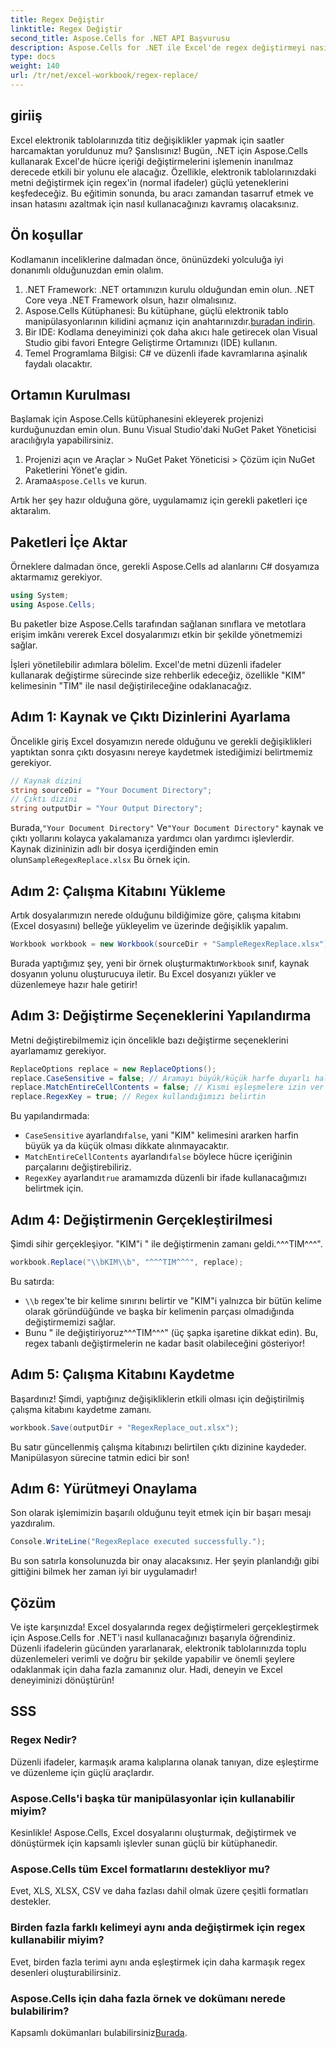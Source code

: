 ```yaml
---
title: Regex Değiştir
linktitle: Regex Değiştir
second_title: Aspose.Cells for .NET API Başvurusu
description: Aspose.Cells for .NET ile Excel'de regex değiştirmeyi nasıl verimli bir şekilde kullanacağınızı öğrenin. E-tablo görevlerinizde üretkenliği ve doğruluğu artırın.
type: docs
weight: 140
url: /tr/net/excel-workbook/regex-replace/
---
```

## giriiş

Excel elektronik tablolarınızda titiz değişiklikler yapmak için saatler harcamaktan yoruldunuz mu? Şanslısınız! Bugün, .NET için Aspose.Cells kullanarak Excel'de hücre içeriği değiştirmelerini işlemenin inanılmaz derecede etkili bir yolunu ele alacağız. Özellikle, elektronik tablolarınızdaki metni değiştirmek için regex'in (normal ifadeler) güçlü yeteneklerini keşfedeceğiz. Bu eğitimin sonunda, bu aracı zamandan tasarruf etmek ve insan hatasını azaltmak için nasıl kullanacağınızı kavramış olacaksınız.

## Ön koşullar

Kodlamanın inceliklerine dalmadan önce, önünüzdeki yolculuğa iyi donanımlı olduğunuzdan emin olalım.

1. .NET Framework: .NET ortamınızın kurulu olduğundan emin olun. .NET Core veya .NET Framework olsun, hazır olmalısınız.
2. Aspose.Cells Kütüphanesi: Bu kütüphane, güçlü elektronik tablo manipülasyonlarının kilidini açmanız için anahtarınızdır.[buradan indirin](https://releases.aspose.com/cells/net/).
3. Bir IDE: Kodlama deneyiminizi çok daha akıcı hale getirecek olan Visual Studio gibi favori Entegre Geliştirme Ortamınızı (IDE) kullanın.
4. Temel Programlama Bilgisi: C# ve düzenli ifade kavramlarına aşinalık faydalı olacaktır.

## Ortamın Kurulması

Başlamak için Aspose.Cells kütüphanesini ekleyerek projenizi kurduğunuzdan emin olun. Bunu Visual Studio'daki NuGet Paket Yöneticisi aracılığıyla yapabilirsiniz.

1. Projenizi açın ve Araçlar > NuGet Paket Yöneticisi > Çözüm için NuGet Paketlerini Yönet'e gidin.
2.  Arama`Aspose.Cells` ve kurun.

Artık her şey hazır olduğuna göre, uygulamamız için gerekli paketleri içe aktaralım.

## Paketleri İçe Aktar

Örneklere dalmadan önce, gerekli Aspose.Cells ad alanlarını C# dosyamıza aktarmamız gerekiyor.

```csharp
using System;
using Aspose.Cells;
```

Bu paketler bize Aspose.Cells tarafından sağlanan sınıflara ve metotlara erişim imkânı vererek Excel dosyalarımızı etkin bir şekilde yönetmemizi sağlar.

İşleri yönetilebilir adımlara bölelim. Excel'de metni düzenli ifadeler kullanarak değiştirme sürecinde size rehberlik edeceğiz, özellikle "KIM" kelimesinin "TIM" ile nasıl değiştirileceğine odaklanacağız.

## Adım 1: Kaynak ve Çıktı Dizinlerini Ayarlama

Öncelikle giriş Excel dosyamızın nerede olduğunu ve gerekli değişiklikleri yaptıktan sonra çıktı dosyasını nereye kaydetmek istediğimizi belirtmemiz gerekiyor.

```csharp
// Kaynak dizini
string sourceDir = "Your Document Directory";
// Çıktı dizini
string outputDir = "Your Output Directory";
```

 Burada,`"Your Document Directory"` Ve`"Your Document Directory"` kaynak ve çıktı yollarını kolayca yakalamanıza yardımcı olan yardımcı işlevlerdir. Kaynak dizininizin adlı bir dosya içerdiğinden emin olun`SampleRegexReplace.xlsx` Bu örnek için.

## Adım 2: Çalışma Kitabını Yükleme

Artık dosyalarımızın nerede olduğunu bildiğimize göre, çalışma kitabını (Excel dosyasını) belleğe yükleyelim ve üzerinde değişiklik yapalım.

```csharp
Workbook workbook = new Workbook(sourceDir + "SampleRegexReplace.xlsx");
```

 Burada yaptığımız şey, yeni bir örnek oluşturmaktır`Workbook` sınıf, kaynak dosyanın yolunu oluşturucuya iletir. Bu Excel dosyanızı yükler ve düzenlemeye hazır hale getirir!

## Adım 3: Değiştirme Seçeneklerini Yapılandırma

Metni değiştirebilmemiz için öncelikle bazı değiştirme seçeneklerini ayarlamamız gerekiyor.

```csharp
ReplaceOptions replace = new ReplaceOptions();
replace.CaseSensitive = false; // Aramayı büyük/küçük harfe duyarlı hale getirin
replace.MatchEntireCellContents = false; // Kısmi eşleşmelere izin ver
replace.RegexKey = true; // Regex kullandığımızı belirtin
```

Bu yapılandırmada:
- `CaseSensitive` ayarlandı`false`, yani "KIM" kelimesini ararken harfin büyük ya da küçük olması dikkate alınmayacaktır.
- `MatchEntireCellContents` ayarlandı`false` böylece hücre içeriğinin parçalarını değiştirebiliriz.
- `RegexKey` ayarlandı`true` aramamızda düzenli bir ifade kullanacağımızı belirtmek için.

## Adım 4: Değiştirmenin Gerçekleştirilmesi

Şimdi sihir gerçekleşiyor. "KIM"i " ile değiştirmenin zamanı geldi.^^^TIM^^^".

```csharp
workbook.Replace("\\bKIM\\b", "^^^TIM^^^", replace);
```

Bu satırda:
- `\\b` regex'te bir kelime sınırını belirtir ve "KIM"i yalnızca bir bütün kelime olarak göründüğünde ve başka bir kelimenin parçası olmadığında değiştirmemizi sağlar.
- Bunu " ile değiştiriyoruz^^^TIM^^^" (üç şapka işaretine dikkat edin). Bu, regex tabanlı değiştirmelerin ne kadar basit olabileceğini gösteriyor!

## Adım 5: Çalışma Kitabını Kaydetme

Başardınız! Şimdi, yaptığınız değişikliklerin etkili olması için değiştirilmiş çalışma kitabını kaydetme zamanı.

```csharp
workbook.Save(outputDir + "RegexReplace_out.xlsx");
```

Bu satır güncellenmiş çalışma kitabınızı belirtilen çıktı dizinine kaydeder. Manipülasyon sürecine tatmin edici bir son!

## Adım 6: Yürütmeyi Onaylama

Son olarak işlemimizin başarılı olduğunu teyit etmek için bir başarı mesajı yazdıralım.

```csharp
Console.WriteLine("RegexReplace executed successfully.");
```

Bu son satırla konsolunuzda bir onay alacaksınız. Her şeyin planlandığı gibi gittiğini bilmek her zaman iyi bir uygulamadır!

## Çözüm

Ve işte karşınızda! Excel dosyalarında regex değiştirmeleri gerçekleştirmek için Aspose.Cells for .NET'i nasıl kullanacağınızı başarıyla öğrendiniz. Düzenli ifadelerin gücünden yararlanarak, elektronik tablolarınızda toplu düzenlemeleri verimli ve doğru bir şekilde yapabilir ve önemli şeylere odaklanmak için daha fazla zamanınız olur. Hadi, deneyin ve Excel deneyiminizi dönüştürün!

## SSS 

### Regex Nedir?  
Düzenli ifadeler, karmaşık arama kalıplarına olanak tanıyan, dize eşleştirme ve düzenleme için güçlü araçlardır.

### Aspose.Cells'i başka tür manipülasyonlar için kullanabilir miyim?  
Kesinlikle! Aspose.Cells, Excel dosyalarını oluşturmak, değiştirmek ve dönüştürmek için kapsamlı işlevler sunan güçlü bir kütüphanedir.

### Aspose.Cells tüm Excel formatlarını destekliyor mu?  
Evet, XLS, XLSX, CSV ve daha fazlası dahil olmak üzere çeşitli formatları destekler.

### Birden fazla farklı kelimeyi aynı anda değiştirmek için regex kullanabilir miyim?  
Evet, birden fazla terimi aynı anda eşleştirmek için daha karmaşık regex desenleri oluşturabilirsiniz.

### Aspose.Cells için daha fazla örnek ve dokümanı nerede bulabilirim?  
Kapsamlı dokümanları bulabilirsiniz[Burada](https://reference.aspose.com/cells/net/).